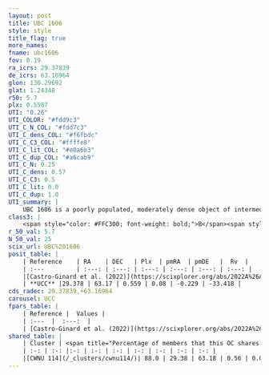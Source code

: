 ```yaml
---
layout: post
title: UBC 1606
style: style
title_flag: true
more_names: 
fname: ubc1606
fov: 0.19
ra_icrs: 29.37839
de_icrs: 63.16964
glon: 130.29692
glat: 1.24348
r50: 5.7
plx: 0.5587
UTI: "0.26"
UTI_COLOR: "#fdd9c3"
UTI_C_N_COL: "#fdd7c3"
UTI_C_dens_COL: "#f6fbdc"
UTI_C_C3_COL: "#ffffe8"
UTI_C_lit_COL: "#e0a6b3"
UTI_C_dup_COL: "#a6cab9"
UTI_C_N: 0.25
UTI_C_dens: 0.57
UTI_C_C3: 0.5
UTI_C_lit: 0.0
UTI_C_dup: 1.0
UTI_summary: |
    UBC 1606 is a poorly populated, moderately dense object of intermediate C3 quality. It was recently reported in the literature. This object shares a large percentage of members with a later reported entry.
class3: |
    <span style="color: #FFC300; font-weight: bold;">B</span><span style="color: #FFC300; font-weight: bold;">B</span>
r_50_val: 5.7
N_50_val: 25
scix_url: UBC%201606
posit_table: |
    | Reference    | RA    | DEC   | Plx  | pmRA  | pmDE   |  Rv  |
    | :---         | :---: | :---: | :---: | :---: | :---: | :---: |
    |[Castro-Ginard et al. (2022)](https://scixplorer.org/abs/2022A%26A...661A.118C) | 29.38 | 63.14 | 0.56 | 0.08 | -0.2 | -- |
    | **UCC** |29.378 | 63.17 | 0.559 | 0.08 | -0.229 | -33.418 | 
cds_radec: 29.37839,+63.16964
carousel: UCC
fpars_table: |
    | Reference |  Values |
    | :---  |  :---:  |
    | [Castro-Ginard et al. (2022)](https://scixplorer.org/abs/2022A%26A...661A.118C) | `AV=1.385, Dist=1962, logAge=7.932` |
shared_table: |
    | Cluster | <span title="Percentage of members that this OC shares with the ones listed">%</span>   | RA   | DEC   | Plx   | pmRA  | pmDE  | Rv | UTI |
    | :-: | :-: |:-: | :-: | :-: | :-: | :-: | :-: | :-: |
    |[CWNU 114](/_clusters/cwnu114/)| 88.0 | 29.38 | 63.18 | 0.56 | 0.08 | -0.2 | -33.42 |0.05 |
---
```

